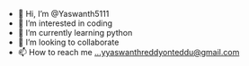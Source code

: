 - 👋 Hi, I’m @Yaswanth5111
- 👀 I’m interested in coding 
- 🌱 I’m currently learning python 
- 💞️ I’m looking to collaborate 
- 📫 How to reach me ...yyaswanthreddyonteddu@gmail.com 

<!---
Yaswanth5111/Yaswanth5111 is a ✨ special ✨ repository because its `README.md` (this file) appears on your GitHub profile.
You can click the Preview link to take a look at your changes.
--->
